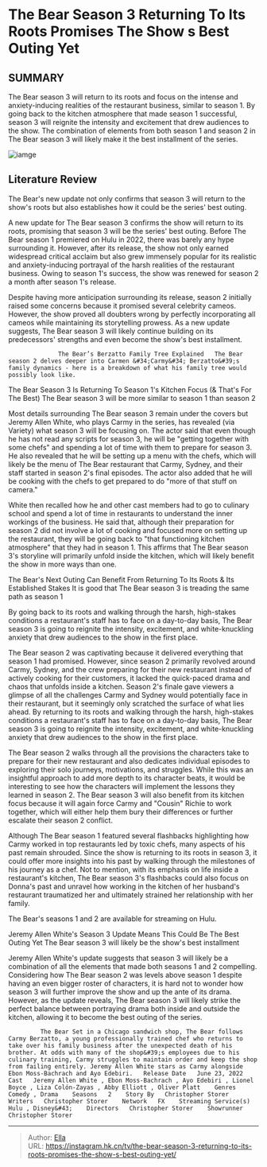 # The Bear Season 3 Returning To Its Roots Promises The Show s Best Outing Yet


## SUMMARY 



  The Bear season 3 will return to its roots and focus on the intense and anxiety-inducing realities of the restaurant business, similar to season 1.   By going back to the kitchen atmosphere that made season 1 successful, season 3 will reignite the intensity and excitement that drew audiences to the show.   The combination of elements from both season 1 and season 2 in The Bear season 3 will likely make it the best installment of the series.  

![iamge](https://static1.srcdn.com/wordpress/wp-content/uploads/2024/01/the-bear-season-3-returning-to-its-roots-promises-the-show-s-best-outing-yet.jpg)

## Literature Review
The Bear&#39;s new update not only confirms that season 3 will return to the show&#39;s roots but also establishes how it could be the series&#39; best outing.




A new update for The Bear season 3 confirms the show will return to its roots, promising that season 3 will be the series&#39; best outing. Before The Bear season 1 premiered on Hulu in 2022, there was barely any hype surrounding it. However, after its release, the show not only earned widespread critical acclaim but also grew immensely popular for its realistic and anxiety-inducing portrayal of the harsh realities of the restaurant business. Owing to season 1&#39;s success, the show was renewed for season 2 a month after season 1&#39;s release.




Despite having more anticipation surrounding its release, season 2 initially raised some concerns because it promised several celebrity cameos. However, the show proved all doubters wrong by perfectly incorporating all cameos while maintaining its storytelling prowess. As a new update suggests, The Bear season 3 will likely continue building on its predecessors&#39; strengths and even become the show&#39;s best installment.

                  The Bear’s Berzatto Family Tree Explained   The Bear season 2 delves deeper into Carmen &#34;Carmy&#34; Berzatto&#39;s family dynamics - here is a breakdown of what his family tree would possibly look like.    


 The Bear Season 3 Is Returning To Season 1&#39;s Kitchen Focus (&amp; That&#39;s For The Best) 
The Bear season 3 will be more similar to season 1 than season 2
         

Most details surrounding The Bear season 3 remain under the covers but Jeremy Allen White, who plays Carmy in the series, has revealed (via Variety) what season 3 will be focusing on. The actor said that even though he has not read any scripts for season 3, he will be &#34;getting together with some chefs&#34; and spending a lot of time with them to prepare for season 3. He also revealed that he will be setting up a menu with the chefs, which will likely be the menu of The Bear restaurant that Carmy, Sydney, and their staff started in season 2&#39;s final episodes. The actor also added that he will be cooking with the chefs to get prepared to do &#34;more of that stuff on camera.&#34;




White then recalled how he and other cast members had to go to culinary school and spend a lot of time in restaurants to understand the inner workings of the business. He said that, although their preparation for season 2 did not involve a lot of cooking and focused more on setting up the restaurant, they will be going back to &#34;that functioning kitchen atmosphere&#34; that they had in season 1. This affirms that The Bear season 3&#39;s storyline will primarily unfold inside the kitchen, which will likely benefit the show in more ways than one.



 The Bear&#39;s Next Outing Can Benefit From Returning To Its Roots &amp; Its Established Stakes 
It is good that The Bear season 3 is treading the same path as season 1
          



By going back to its roots and walking through the harsh, high-stakes conditions a restaurant&#39;s staff has to face on a day-to-day basis, The Bear season 3 is going to reignite the intensity, excitement, and white-knuckling anxiety that drew audiences to the show in the first place.







The Bear season 2 was captivating because it delivered everything that season 1 had promised. However, since season 2 primarily revolved around Carmy, Sydney, and the crew preparing for their new restaurant instead of actively cooking for their customers, it lacked the quick-paced drama and chaos that unfolds inside a kitchen. Season 2&#39;s finale gave viewers a glimpse of all the challenges Carmy and Sydney would potentially face in their restaurant, but it seemingly only scratched the surface of what lies ahead. By returning to its roots and walking through the harsh, high-stakes conditions a restaurant&#39;s staff has to face on a day-to-day basis, The Bear season 3 is going to reignite the intensity, excitement, and white-knuckling anxiety that drew audiences to the show in the first place.

The Bear season 2 walks through all the provisions the characters take to prepare for their new restaurant and also dedicates individual episodes to exploring their solo journeys, motivations, and struggles. While this was an insightful approach to add more depth to its character beats, it would be interesting to see how the characters will implement the lessons they learned in season 2. The Bear season 3 will also benefit from its kitchen focus because it will again force Carmy and &#34;Cousin&#34; Richie to work together, which will either help them bury their differences or further escalate their season 2 conflict. 




Although The Bear season 1 featured several flashbacks highlighting how Carmy worked in top restaurants led by toxic chefs, many aspects of his past remain shrouded. Since the show is returning to its roots in season 3, it could offer more insights into his past by walking through the milestones of his journey as a chef. Not to mention, with its emphasis on life inside a restaurant&#39;s kitchen, The Bear season 3&#39;s flashbacks could also focus on Donna&#39;s past and unravel how working in the kitchen of her husband&#39;s restaurant traumatized her and ultimately strained her relationship with her family.



The Bear&#39;s seasons 1 and 2 are available for streaming on Hulu.






 Jeremy Allen White&#39;s Season 3 Update Means This Could Be The Best Outing Yet 
The Bear season 3 will likely be the show&#39;s best installment
         




Jeremy Allen White&#39;s update suggests that season 3 will likely be a combination of all the elements that made both seasons 1 and 2 compelling. Considering how The Bear season 2 was levels above season 1 despite having an even bigger roster of characters, it is hard not to wonder how season 3 will further improve the show and up the ante of its drama. However, as the update reveals, The Bear season 3 will likely strike the perfect balance between portraying drama both inside and outside the kitchen, allowing it to become the best outing of the series.

             The Bear Set in a Chicago sandwich shop, The Bear follows Carmy Berzatto, a young professionally trained chef who returns to take over his family business after the unexpected death of his brother. At odds with many of the shop&#39;s employees due to his culinary training, Carmy struggles to maintain order and keep the shop from failing entirely. Jeremy Allen White stars as Carmy alongside Ebon Moss-Bachrach and Ayo Edebiri.   Release Date   June 23, 2022    Cast   Jeremy Allen White , Ebon Moss-Bachrach , Ayo Edebiri , Lionel Boyce , Liza Colón-Zayas , Abby Elliott , Oliver Platt    Genres   Comedy , Drama    Seasons   2    Story By   Christopher Storer    Writers   Christopher Storer    Network   FX    Streaming Service(s)   Hulu , Disney&#43;    Directors   Christopher Storer    Showrunner   Christopher Storer       


---

> Author: [Ella](https://instagram.hk.cn/)  
> URL: https://instagram.hk.cn/tv/the-bear-season-3-returning-to-its-roots-promises-the-show-s-best-outing-yet/  

